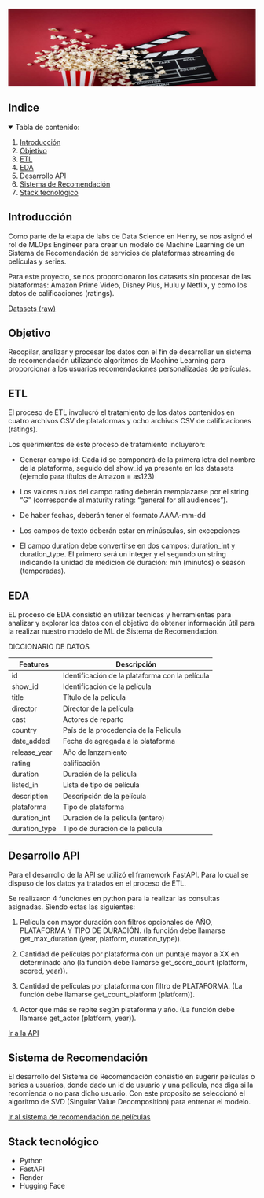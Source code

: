 
<p align="center">
  <img src="src\movie.jpg">
</p>

<!-- TABLA DE CONTENIDO -->
## Indice
<details open="open">
  <summary>Tabla de contenido: </summary>
  <ol>
    <li>
      <a href="#Introducción">Introducción</a>
    </li>
    <li>
      <a href="#Objetivo">Objetivo</a>
    </li>
    <li>
      <a href="#ETL">ETL</a>
    </li>
    <li>
      <a href="#EDA">EDA</a>
    </li>
    <li>
      <a href="#Desarrollo-API">Desarrollo API</a>
    </li>
    <li>
      <a href="#Sistema-de-Recomendación">Sistema de Recomendación</a>
    </li>
    <li>
      <a href="#Stack-tecnológico">Stack tecnológico</a>
    </li>   
  </ol>
</details>


## Introducción
Como parte de la etapa de labs de Data Science en Henry, se nos asignó el rol de MLOps Engineer para crear un modelo de Machine Learning de un Sistema de Recomendación de servicios de plataformas streaming de películas y series.

Para este proyecto, se nos proporcionaron los datasets sin procesar de las plataformas: Amazon Prime Video, Disney Plus, Hulu y Netflix, y como los datos de calificaciones (ratings).

[Datasets (raw)](https://drive.google.com/drive/folders/1r7IV_C0Z_uv5NL0whHwE7E0z-MYkU0ww?usp=sharing)


## Objetivo
Recopilar, analizar y procesar los datos con el fin de desarrollar un sistema de recomendación  utilizando algoritmos de Machine Learning para proporcionar a los usuarios recomendaciones personalizadas de películas.

## ETL
El proceso de ETL involucró el tratamiento de los datos contenidos en cuatro archivos CSV de plataformas y ocho archivos CSV de calificaciones (ratings).

Los querimientos de este proceso de tratamiento incluyeron:

+ Generar campo id: Cada id se compondrá de la primera letra del nombre de la plataforma, seguido del show_id ya presente en los datasets (ejemplo para títulos de Amazon = as123)

+ Los valores nulos del campo rating deberán reemplazarse por el string “G” (corresponde al maturity rating: “general for all audiences”).

+ De haber fechas, deberán tener el formato AAAA-mm-dd

+ Los campos de texto deberán estar en minúsculas, sin excepciones

+ El campo duration debe convertirse en dos campos: duration_int y duration_type. El primero será un integer y el segundo un string indicando la unidad de medición de duración: min (minutos) o season (temporadas).

## EDA
EL proceso de EDA consistió en utilizar técnicas y herramientas para analizar y explorar los datos con el objetivo de obtener información útil para la realizar nuestro modelo de ML de Sistema de Recomendación.

DICCIONARIO DE DATOS

|Features | Descripción|
| --- | --- | 
|id | Identificación de la plataforma con la película|
|show_id | Identificación de la película|
|title | Título de la película|
|director | Director de la película|
|cast | Actores de reparto|
|country | País de la procedencia de la Película|
|date_added | Fecha de agregada a la plataforma|
|release_year | Año de lanzamiento|
|rating | calificación|
|duration | Duración de la película|
|listed_in | Lista de tipo de película|
|description | Descripción de la película|
|plataforma | Tìpo de plataforma|
|duration_int | Duración de la película (entero)|
|duration_type | Tipo de duración de la película|

## Desarrollo API
Para el desarrollo de la API se utilizó el framework FastAPI. Para lo cual se dispuso de los datos ya tratados en el proceso de ETL.

Se realizaron 4 funciones en python para la realizar las consultas asignadas. Siendo estas las siguientes:

1. Película con mayor duración con filtros opcionales de AÑO, PLATAFORMA Y TIPO DE DURACIÓN. (la función debe llamarse get_max_duration (year, platform, duration_type)).

2. Cantidad de películas por plataforma con un puntaje mayor a XX en determinado año (la función debe llamarse get_score_count (platform, scored, year)).

3. Cantidad de películas por plataforma con filtro de PLATAFORMA. (La función debe llamarse get_count_platform (platform)).

4. Actor que más se repite según plataforma y año. (La función debe llamarse get_actor (platform, year)).

[Ir a la API](https://xxxx)
 
## Sistema de Recomendación
El desarrollo del Sistema de Recomendación consistió en sugerir películas o series a usuarios, donde dado un id de usuario y una película, nos diga si la recomienda o no para dicho usuario. Con este proposito se seleccionó el algoritmo de SVD (Singular Value Decomposition) para entrenar el modelo.

[Ir al sistema de recomendación de películas ](https://huggingface.co/spaces/adaap/Streaming)



## Stack tecnológico
+ Python
+ FastAPI
+ Render
+ Hugging Face






